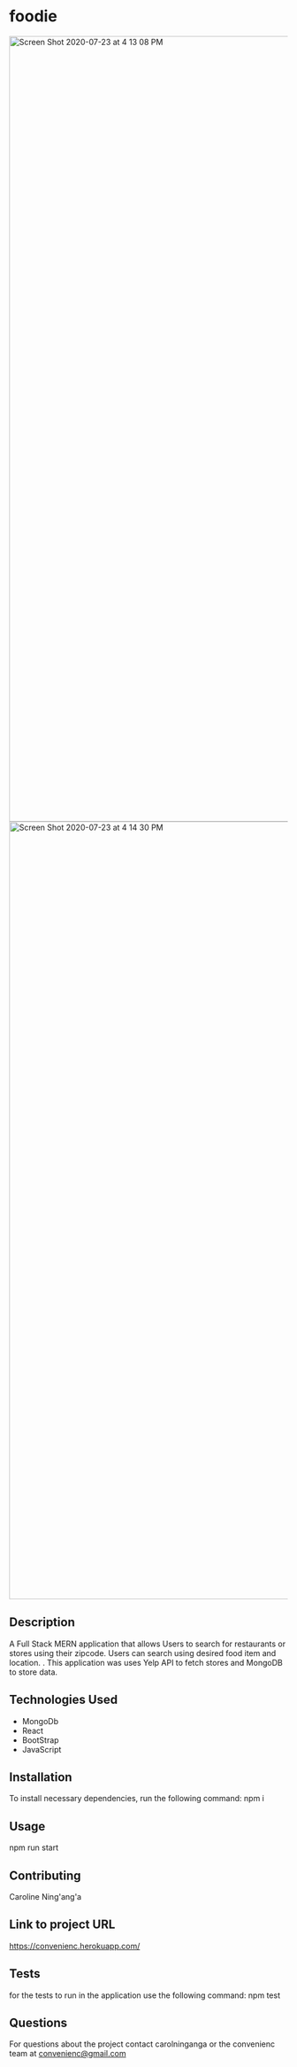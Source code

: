 # foodie
<img width="1419" alt="Screen Shot 2020-07-23 at 4 13 08 PM" src="https://user-images.githubusercontent.com/33443452/88334205-6e735380-ccff-11ea-85ab-e6ae5dc8d7c1.png">
<img width="1405" alt="Screen Shot 2020-07-23 at 4 14 30 PM" src="https://user-images.githubusercontent.com/33443452/88334379-a8dcf080-ccff-11ea-97f8-4fc232b088c6.png">

## Description
A Full Stack MERN application that allows Users to search for restaurants or stores using their zipcode. Users can search using desired food item and location.
. This application was uses Yelp API to fetch stores and MongoDB to store data.

## Technologies Used 
- MongoDb
- React 
- BootStrap
- JavaScript

## Installation

To install necessary dependencies, run the following command:
npm i

## Usage
npm run start

## Contributing 
Caroline Ning'ang'a

## Link to project URL
https://convenienc.herokuapp.com/

## Tests

for the tests to run in the application use the following command:
npm test

## Questions

For questions about the project contact carolninganga or the convenienc team at convenienc@gmail.com

